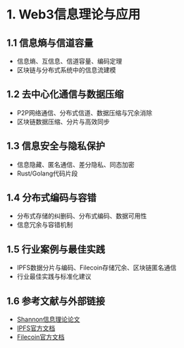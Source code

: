 # 1. Web3信息理论与应用

## 1.1 信息熵与信道容量

- 信息熵、互信息、信道容量、编码定理
- 区块链与分布式系统中的信息流建模

## 1.2 去中心化通信与数据压缩

- P2P网络通信、分布式信道、数据压缩与冗余消除
- 区块链数据压缩、分片与高效同步

## 1.3 信息安全与隐私保护

- 信息隐藏、匿名通信、差分隐私、同态加密
- Rust/Golang代码片段

## 1.4 分布式编码与容错

- 分布式存储的纠删码、分布式编码、数据可用性
- 信息冗余与容错机制

## 1.5 行业案例与最佳实践

- IPFS数据分片与编码、Filecoin存储冗余、区块链匿名通信
- 行业最佳实践与标准化建议

## 1.6 参考文献与外部链接

- [Shannon信息理论论文](https://ieeexplore.ieee.org/document/6773024)
- [IPFS官方文档](https://docs.ipfs.tech/)
- [Filecoin官方文档](https://docs.filecoin.io/)

